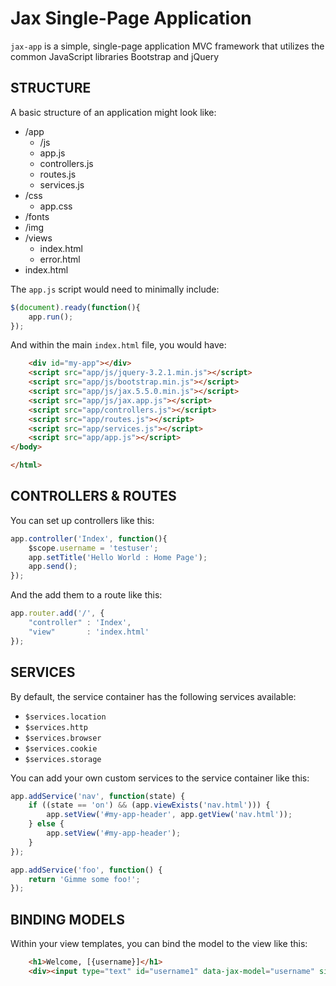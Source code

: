 Jax Single-Page Application
===========================

`jax-app` is a simple, single-page application MVC framework that
utilizes the common JavaScript libraries Bootstrap and jQuery

STRUCTURE
---------

A basic structure of an application might look like:

- /app
    + /js
    + app.js
    + controllers.js
    + routes.js
    + services.js
- /css
    + app.css
- /fonts
- /img
- /views
    + index.html
    + error.html
- index.html

The ``app.js`` script would need to minimally include:

```js
$(document).ready(function(){
    app.run();
});
```
And within the main ``index.html`` file, you would have:

```html
    <div id="my-app"></div>
    <script src="app/js/jquery-3.2.1.min.js"></script>
    <script src="app/js/bootstrap.min.js"></script>
    <script src="app/js/jax.5.5.0.min.js"></script>
    <script src="app/js/jax.app.js"></script>
    <script src="app/controllers.js"></script>
    <script src="app/routes.js"></script>
    <script src="app/services.js"></script>
    <script src="app/app.js"></script>
</body>

</html>
```

CONTROLLERS & ROUTES
--------------------

You can set up controllers like this:

```js
app.controller('Index', function(){
    $scope.username = 'testuser';
    app.setTitle('Hello World : Home Page');
    app.send();
});
```

And the add them to a route like this:

```js
app.router.add('/', {
    "controller" : 'Index',
    "view"       : 'index.html'
});
```

SERVICES
--------

By default, the service container has the following services available:

- ``$services.location``
- ``$services.http``
- ``$services.browser``
- ``$services.cookie``
- ``$services.storage``

You can add your own custom services to the service container like this:

```js
app.addService('nav', function(state) {
    if ((state == 'on') && (app.viewExists('nav.html'))) {
        app.setView('#my-app-header', app.getView('nav.html'));
    } else {
        app.setView('#my-app-header');
    }
});

app.addService('foo', function() {
    return 'Gimme some foo!';
});
```

BINDING MODELS
--------------

Within your view templates, you can bind the model to the view like this:

```html
    <h1>Welcome, [{username}]</h1>
    <div><input type="text" id="username1" data-jax-model="username" size="20"/></div>
```

